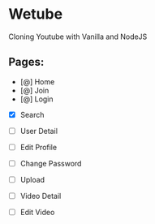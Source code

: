 # Wetube

Cloning Youtube with Vanilla and NodeJS


## Pages:

- [@] Home
- [@] Join
- [@] Login
- [x] Search
- [ ] User Detail
- [ ] Edit Profile
- [ ] Change Password
- [ ] Upload
- [ ] Video Detail
- [ ] Edit Video



